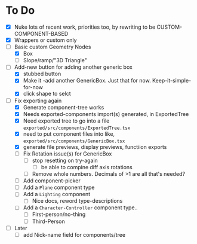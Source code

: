 # To Do

- [x] Nuke lots of recent work, priorities too, by rewriting to be CUSTOM-COMPONENT-BASED
- [x] Wrappers or custom only
- [ ] Basic custom Geometry Nodes
  - [x] Box
  - [ ] Slope/ramp/"3D Triangle"
- [ ] Add-new button for adding another generic box
  - [x] stubbed button
  - [x] Make it -add another GenericBox. Just that for now. Keep-it-simple-for-now
  - [x] click shape to selct
- [ ] Fix exporting again
  - [x] Generate component-tree works
  - [x] Needs exported-components import(s) generated, in ExportedTree
  - [x] Need exported tree to go into a file `exported/src/components/ExportedTree.tsx`
  - [x] need to put component files into like, `exported/src/components/GenericBox.tsx`
  - [x] generate file previews, display previews, functiion exports
  - [ ] Fix Rotation issue(s) for GenericBox
    - [ ] stop resetting on try-again
      - [ ] be able to compine diff axis rotations
    - [ ] Remove whole numbers. Decimals of >1 are all that's needed?
  - [ ] Add component-picker
  - [ ] Add a `Plane` component type
  - [ ] Add a `Lighting` component
    - [ ] Nice docs, reword type-descriptions
  - [ ] Add a `Character-Controller` component type..
    - [ ] First-person/no-thing
    - [ ] Third-Person
- [ ] Later
  - [ ] add Nick-name field for components/tree
